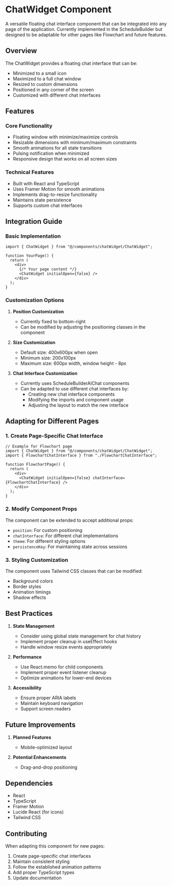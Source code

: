 # ChatWidget Component

A versatile floating chat interface component that can be integrated into any page of the application. Currently implemented in the ScheduleBuilder but designed to be adaptable for other pages like Flowchart and future features.

## Overview

The ChatWidget provides a floating chat interface that can be:

- Minimized to a small icon
- Maximized to a full chat window
- Resized to custom dimensions
- Positioned in any corner of the screen
- Customized with different chat interfaces

## Features

### Core Functionality

- Floating window with minimize/maximize controls
- Resizable dimensions with minimum/maximum constraints
- Smooth animations for all state transitions
- Pulsing notification when minimized
- Responsive design that works on all screen sizes

### Technical Features

- Built with React and TypeScript
- Uses Framer Motion for smooth animations
- Implements drag-to-resize functionality
- Maintains state persistence
- Supports custom chat interfaces

## Integration Guide

### Basic Implementation

```tsx
import { ChatWidget } from "@/components/chatWidget/ChatWidget";

function YourPage() {
  return (
    <div>
      {/* Your page content */}
      <ChatWidget initialOpen={false} />
    </div>
  );
}
```

### Customization Options

1. **Position Customization**

   - Currently fixed to bottom-right
   - Can be modified by adjusting the positioning classes in the component

2. **Size Customization**

   - Default size: 400x600px when open
   - Minimum size: 200x100px
   - Maximum size: 600px width, window height - 8px

3. **Chat Interface Customization**
   - Currently uses ScheduleBuilderAIChat components
   - Can be adapted to use different chat interfaces by:
     - Creating new chat interface components
     - Modifying the imports and component usage
     - Adjusting the layout to match the new interface

## Adapting for Different Pages

### 1. Create Page-Specific Chat Interface

```tsx
// Example for Flowchart page
import { ChatWidget } from "@/components/chatWidget/ChatWidget";
import { FlowchartChatInterface } from "./FlowchartChatInterface";

function FlowchartPage() {
  return (
    <div>
      <ChatWidget initialOpen={false} chatInterface={FlowchartChatInterface} />
    </div>
  );
}
```

### 2. Modify Component Props

The component can be extended to accept additional props:

- `position`: For custom positioning
- `chatInterface`: For different chat implementations
- `theme`: For different styling options
- `persistenceKey`: For maintaining state across sessions

### 3. Styling Customization

The component uses Tailwind CSS classes that can be modified:

- Background colors
- Border styles
- Animation timings
- Shadow effects

## Best Practices

1. **State Management**

   - Consider using global state management for chat history
   - Implement proper cleanup in useEffect hooks
   - Handle window resize events appropriately

2. **Performance**

   - Use React.memo for child components
   - Implement proper event listener cleanup
   - Optimize animations for lower-end devices

3. **Accessibility**
   - Ensure proper ARIA labels
   - Maintain keyboard navigation
   - Support screen readers

## Future Improvements

1. **Planned Features**

   - Mobile-optimized layout

2. **Potential Enhancements**
   - Drag-and-drop positioning

## Dependencies

- React
- TypeScript
- Framer Motion
- Lucide React (for icons)
- Tailwind CSS

## Contributing

When adapting this component for new pages:

1. Create page-specific chat interfaces
2. Maintain consistent styling
3. Follow the established animation patterns
4. Add proper TypeScript types
5. Update documentation
